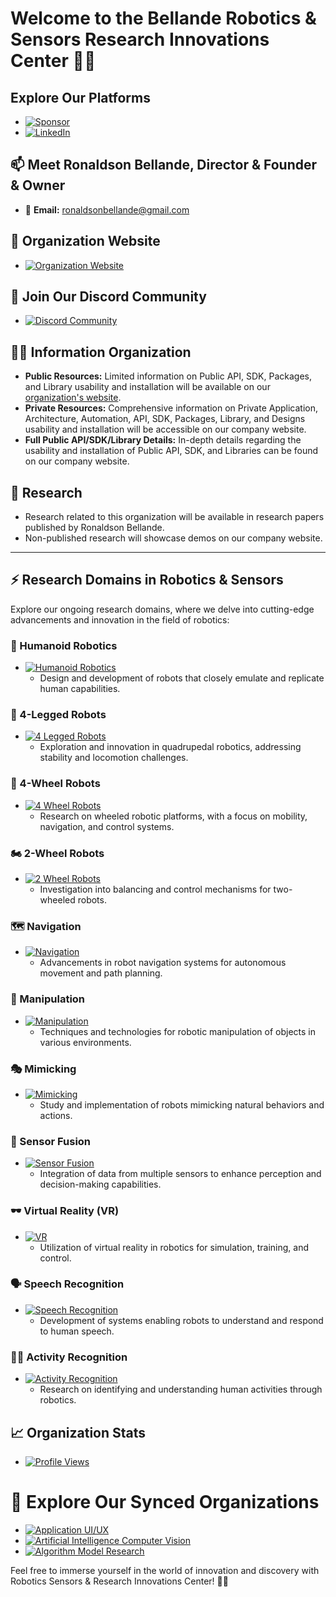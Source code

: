 # Welcome to the Bellande Robotics & Sensors Research Innovations Center 🚀🤖

## Explore Our Platforms

- [![Sponsor](https://img.shields.io/badge/Sponsor-Robotics%20Sensors%20Research-red?style=for-the-badge&logo=github)](https://github.com/sponsors/Robotics-Sensors)
- [![LinkedIn](https://img.shields.io/badge/Linkedin-Organization-green?style=for-the-badge)](https://www.linkedin.com/company/bellande-robotics-sensors-research-innovations-center)

## 📫 Meet Ronaldson Bellande, Director & Founder & Owner

- 📧 **Email:** ronaldsonbellande@gmail.com

## 🧙 Organization Website

- [![Organization Website](https://img.shields.io/badge/Explore%20Our-Website-0099cc?style=for-the-badge)](https://robotics-sensors.github.io)

## 🌱 Join Our Discord Community

- [![Discord Community](https://img.shields.io/badge/Join%20Our-Discord-7289DA?logo=discord&style=for-the-badge)](https://discord.gg/Yc72nd4w)

## 🙋‍♀️ Information Organization

- **Public Resources:** Limited information on Public API, SDK, Packages, and Library usability and installation will be available on our [organization's website](https://robotics-sensors.github.io).
- **Private Resources:** Comprehensive information on Private Application, Architecture, Automation, API, SDK, Packages, Library, and Designs usability and installation will be accessible on our company website.
- **Full Public API/SDK/Library Details:** In-depth details regarding the usability and installation of Public API, SDK, and Libraries can be found on our company website.

## 🌈 Research

- Research related to this organization will be available in research papers published by Ronaldson Bellande.
- Non-published research will showcase demos on our company website.

--------------------------------------------------------------------------------------------------------

## ⚡ Research Domains in Robotics & Sensors

Explore our ongoing research domains, where we delve into cutting-edge advancements and innovation in the field of robotics:

### 🤖 Humanoid Robotics
- [![Humanoid Robotics](https://img.shields.io/badge/Humanoid%20Robotics-Explore-0099cc?style=for-the-badge)](#)
  - Design and development of robots that closely emulate and replicate human capabilities.

### 🦵 4-Legged Robots
- [![4 Legged Robots](https://img.shields.io/badge/4%20Legged%20Robots-Explore-0099cc?style=for-the-badge)](#)
  - Exploration and innovation in quadrupedal robotics, addressing stability and locomotion challenges.

### 🚗 4-Wheel Robots
- [![4 Wheel Robots](https://img.shields.io/badge/4%20Wheel%20Robots-Explore-0099cc?style=for-the-badge)](#)
  - Research on wheeled robotic platforms, with a focus on mobility, navigation, and control systems.

### 🏍️ 2-Wheel Robots
- [![2 Wheel Robots](https://img.shields.io/badge/2%20Wheel%20Robots-Explore-0099cc?style=for-the-badge)](#)
  - Investigation into balancing and control mechanisms for two-wheeled robots.

### 🗺️ Navigation
- [![Navigation](https://img.shields.io/badge/Navigation-Explore-0099cc?style=for-the-badge)](#)
  - Advancements in robot navigation systems for autonomous movement and path planning.

### 🤖 Manipulation
- [![Manipulation](https://img.shields.io/badge/Manipulation-Explore-0099cc?style=for-the-badge)](#)
  - Techniques and technologies for robotic manipulation of objects in various environments.

### 🎭 Mimicking
- [![Mimicking](https://img.shields.io/badge/Mimicking-Explore-0099cc?style=for-the-badge)](#)
  - Study and implementation of robots mimicking natural behaviors and actions.

### 🔄 Sensor Fusion
- [![Sensor Fusion](https://img.shields.io/badge/Sensor%20Fusion-Explore-0099cc?style=for-the-badge)](#)
  - Integration of data from multiple sensors to enhance perception and decision-making capabilities.

### 🕶️ Virtual Reality (VR)
- [![VR](https://img.shields.io/badge/VR-Explore-0099cc?style=for-the-badge)](#)
  - Utilization of virtual reality in robotics for simulation, training, and control.

### 🗣️ Speech Recognition
- [![Speech Recognition](https://img.shields.io/badge/Speech%20Recognition-Explore-0099cc?style=for-the-badge)](#)
  - Development of systems enabling robots to understand and respond to human speech.

### 🏃‍♂️ Activity Recognition
- [![Activity Recognition](https://img.shields.io/badge/Activity%20Recognition-Explore-0099cc?style=for-the-badge)](#)
  - Research on identifying and understanding human activities through robotics.


## 📈 Organization Stats

- [![Profile Views](https://komarev.com/ghpvc/?username=Robotics-Sensors&label=Profile+Views&color=2e8b57&style=flat)](https://github.com/Robotics-Sensors)

# 🍿 Explore Our Synced Organizations 

- [![Application UI/UX](https://img.shields.io/badge/Application%20UI%2FUX-Explore-0099cc?style=for-the-badge)](https://github.com/Application-UI-UX)  
- [![Artificial Intelligence Computer Vision](https://img.shields.io/badge/Artificial%20Intelligence%20Computer%20Vision-Explore-0099cc?style=for-the-badge)](https://github.com/Artificial-Intelligence-Computer-Vision)  
- [![Algorithm Model Research](https://img.shields.io/badge/Algorithm%20Model%20Research-Explore-0099cc?style=for-the-badge)](https://github.com/Algorithm-Model-Research)

Feel free to immerse yourself in the world of innovation and discovery with Robotics Sensors & Research Innovations Center! 🚀✨
